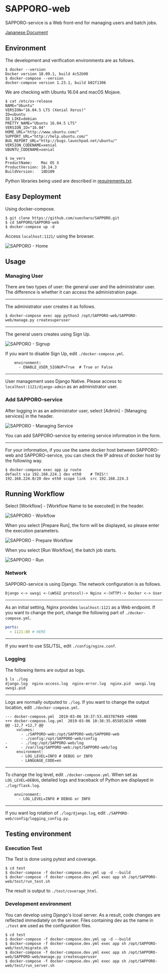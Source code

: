 # SAPPORO-web

SAPPORO-service is a Web front-end for managing users and batch jobs.

[Japanese Document](https://hackmd.io/s/r1_mSHn8V)

## Environment

The development and verification environments are as follows.

```shell
$ docker --version
Docker version 18.09.1, build 4c52b90
$ docker-compose --version
docker-compose version 1.23.1, build b02f1306
```

We are checking with Ubuntu 16.04 and macOS Mojave.

```shell
$ cat /etc/os-release
NAME="Ubuntu"
VERSION="16.04.5 LTS (Xenial Xerus)"
ID=ubuntu
ID_LIKE=debian
PRETTY_NAME="Ubuntu 16.04.5 LTS"
VERSION_ID="16.04"
HOME_URL="http://www.ubuntu.com/"
SUPPORT_URL="http://help.ubuntu.com/"
BUG_REPORT_URL="http://bugs.launchpad.net/ubuntu/"
VERSION_CODENAME=xenial
UBUNTU_CODENAME=xenial

$ sw_vers
ProductName:    Mac OS X
ProductVersion: 10.14.3
BuildVersion:   18D109
```

Python libraries being used are described in [requirements.txt](https://github.com/suecharo/SAPPORO/blob/master/SAPPORO-service/requirements.txt).

## Easy Deployment

Using docker-compose.

```shell
$ git clone https://github.com/suecharo/SAPPORO.git
$ cd SAPPORO/SAPPORO-web
$ docker-compose up -d
```

Access `localhost:1121/` using the browser.

![SAPPORO - Home](https://i.imgur.com/ebHAY8o.jpg)

## Usage

### Managing User

There are two types of user: the general user and the administrator user. The difference is whether it can access the administration page.

---

The administrator user creates it as follows.

```shell
$ docker-compose exec app python3 /opt/SAPPORO-web/SAPPORO-web/manage.py createsuperuser
```

---

The general users creates using Sign Up.

![SAPPORO - Signup](https://i.imgur.com/fsAoJc9.jpg)

If you want to disable Sign Up, edit `./docker-compose.yml`.

```shell
    environment:
      - ENABLE_USER_SIGNUP=True  # True or False
```

---

User management uses Django Native. Please access to `localhost:1121/django-admin` as an administrator user.

### Add SAPPORO-service

After logging in as an administrator user, select [Admin] - [Managing services] in the header.

![SAPPORO - Managing Service](https://i.imgur.com/IaEqRo1.png)

You can add SAPPORO-service by entering service information in the form.

---

For your information, if you use the same docker host between SAPPORO-web and SAPPORO-service, you can check the IP adress of docker host by the following way.

```shell
$ docker-compose exec app ip route
default via 192.168.224.1 dev eth0    # THIS!!
192.168.224.0/20 dev eth0 scope link  src 192.168.224.3
```

## Running Workflow

Select [Workflow] - [Workflow Name to be executed] in the header.

![SAPPORO - Workflow](https://i.imgur.com/qKk1oxz.png)

When you select [Prepare Run], the form will be displayed, so please enter the execution parameters.

![SAPPORO - Prepare Workflow](https://i.imgur.com/MXW3cn3.png)

When you select [Run Workflow], the batch job starts.

![SAPPORO - Run](https://i.imgur.com/qlvyMbt.png)

### Network

SAPPORO-service is using Django. The network configuration is as follows.

```text
Django <-> uwsgi <-(uWSGI protocol)-> Nginx <-(HTTP)-> Docker <-> User
```

---

As an initial setting, Nginx provides `localhost:1121` as a Web endpoint. If you want to change the port, change the following part of `./docker-compose.yml`.

```yaml
ports:
  - 1121:80 # HERE
```

---

If you want to use SSL/TSL, edit `./config/nginx.conf`.

### Logging

The following items are output as logs.

```shell
$ ls ./log
django.log  nginx-access.log  nginx-error.log  nginx.pid  uwsgi.log  uwsgi.pid
```

---

Logs are normally outputed to `./log`. If you want to change the output location, edit `./docker-compose.yml`.

```shell
--- docker-compose.yml	2019-03-06 10:37:53.403787949 +0900
+++ docker-compose.log.yml	2019-03-06 10:38:35.055851639 +0900
@@ -12,7 +12,7 @@
     volumes:
       - ./SAPPORO-web:/opt/SAPPORO-web/SAPPORO-web
       - ./config:/opt/SAPPORO-web/config
-      - ./log:/opt/SAPPORO-web/log
+      - /var/log/SAPPORO-web:/opt/SAPPORO-web/log
     environment:
       - LOG_LEVEL=INFO # DEBUG or INFO
       - LANGUAGE_CODE=en
```

---

To change the log level, edit `./docker-compose.yml`. When set as `LOG_LEVEL=DEBUG`, detailed logs and traceback of Python are displayed in `./log/flask.log`.

```shell
    environment:
      - LOG_LEVEL=INFO # DEBUG or INFO
```

---

If you want log rotation of `./log/django.log`, edit `./SAPPORO-web/config/logging_config.py`.

## Testing environment

### Execution Test

The Test is done using pytest and coverage.

```shell
$ cd test
$ docker-compose -f docker-compose.dev.yml up -d --build
$ docker-compose -f docker-compose.dev.yml exec app sh /opt/SAPPORO-web/test/run_test.sh
```

The result is output to `./test/coverage_html`.

### Development environment

You can develop using Django's lcoal server. As a result, code changes are reflected immediately on the server. Files containing dev as the name in `./test` are used as the configuration files.

```shell
$ cd test
$ docker-compose -f docker-compose.dev.yml up -d --build
$ docker-compose -f docker-compose.dev.yml exec app sh /opt/SAPPORO-web/test/migrate.sh
$ docker-compose -f docker-compose.dev.yml exec app sh /opt/SAPPORO-web/SAPPORO-web/manage.py createsuperuser
$ docker-compose -f docker-compose.dev.yml exec app sh /opt/SAPPORO-web/test/run_server.sh
```
